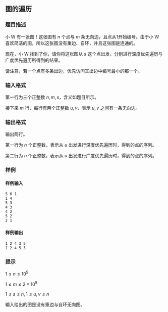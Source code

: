 ## 图的遍历

### 题目描述

小 W 有一张图！这张图有 $n$ 个点与 $m$ 条无向边，且点从1开始编号。由于小 W 喜欢简洁的图，所以这张图没有重边、自环，并且这张图是连通的。

现在，小 W 找到了你，请你将这张图从 $s$ 这个点出发，分别进行深度优先遍历与广度优先遍历所得到的结果。

请注意，若一个点有多条出边，优先访问其出边中编号最小的那一个。

### 输入格式

第一行为三个正整数 $n,m,s$，含义如题目所示。

接下来 $m$ 行，每行有两个正整数 $u,v$，表示 $u,v$ 之间有一条无向边。

### 输出格式

输出两行。

第一行为 $n$ 个正整数，表示从 $u$ 出发进行深度优先遍历时，得到的点的序列。

第二行为 $n$ 个正整数，表示从 $u$ 出发进行广度优先遍历时，得到的点的序列。

### 样例

#### 样例输入

```
5 6 1
1 4
5 3
4 3
4 2
5 2
2 1
```

#### 样例输出

```
1 2 4 3 5 
1 2 4 5 3
```

### 提示

$1 \le n \le 10^5$

$1 \le m \le 2 \times 10^5$

$1 \le s \le n, 1 \le u,v \le n$

输入给出的图是没有重边与自环无向图。


